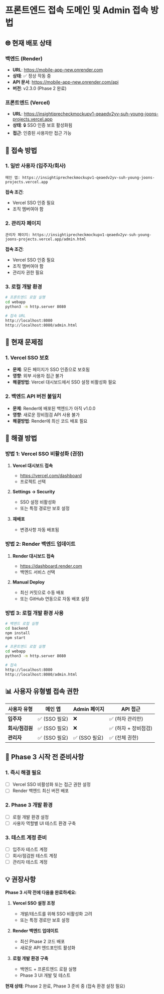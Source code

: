 # 프론트엔드 접속 도메인 및 Admin 접속 방법

## 🌐 현재 배포 상태

### 백엔드 (Render)
- **URL**: https://mobile-app-new.onrender.com
- **상태**: ✅ 정상 작동 중
- **API 문서**: https://mobile-app-new.onrender.com/api
- **버전**: v2.3.0 (Phase 2 완료)

### 프론트엔드 (Vercel)
- **URL**: https://insightiprecheckmockupv1-qeaedv2yv-suh-young-joons-projects.vercel.app
- **상태**: 🔒 SSO 인증 보호 활성화됨
- **접근**: 인증된 사용자만 접근 가능

## 🔐 접속 방법

### 1. 일반 사용자 (입주자/회사)
```
메인 앱: https://insightiprecheckmockupv1-qeaedv2yv-suh-young-joons-projects.vercel.app
```

**접속 조건**:
- Vercel SSO 인증 필요
- 조직 멤버여야 함

### 2. 관리자 페이지
```
관리자 페이지: https://insightiprecheckmockupv1-qeaedv2yv-suh-young-joons-projects.vercel.app/admin.html
```

**접속 조건**:
- Vercel SSO 인증 필요
- 조직 멤버여야 함
- 관리자 권한 필요

### 3. 로컬 개발 환경
```bash
# 프론트엔드 로컬 실행
cd webapp
python3 -m http.server 8080

# 접속 URL
http://localhost:8080
http://localhost:8080/admin.html
```

## 🚨 현재 문제점

### 1. Vercel SSO 보호
- **문제**: 모든 페이지가 SSO 인증으로 보호됨
- **영향**: 외부 사용자 접근 불가
- **해결방법**: Vercel 대시보드에서 SSO 설정 비활성화 필요

### 2. 백엔드 API 버전 불일치
- **문제**: Render에 배포된 백엔드가 아직 v1.0.0
- **영향**: 새로운 장비점검 API 사용 불가
- **해결방법**: Render에 최신 코드 배포 필요

## 🔧 해결 방법

### 방법 1: Vercel SSO 비활성화 (권장)
1. **Vercel 대시보드 접속**
   - https://vercel.com/dashboard
   - 프로젝트 선택

2. **Settings → Security**
   - SSO 설정 비활성화
   - 또는 특정 경로만 보호 설정

3. **재배포**
   - 변경사항 자동 배포됨

### 방법 2: Render 백엔드 업데이트
1. **Render 대시보드 접속**
   - https://dashboard.render.com
   - 백엔드 서비스 선택

2. **Manual Deploy**
   - 최신 커밋으로 수동 배포
   - 또는 GitHub 연동으로 자동 배포 설정

### 방법 3: 로컬 개발 환경 사용
```bash
# 백엔드 로컬 실행
cd backend
npm install
npm start

# 프론트엔드 로컬 실행
cd webapp
python3 -m http.server 8080

# 접속
http://localhost:8080
http://localhost:8080/admin.html
```

## 📊 사용자 유형별 접속 권한

| 사용자 유형 | 메인 앱 | Admin 페이지 | API 접근 |
|------------|---------|--------------|----------|
| **입주자** | ✅ (SSO 필요) | ❌ | ✅ (하자 관리만) |
| **회사/점검원** | ✅ (SSO 필요) | ❌ | ✅ (하자 + 장비점검) |
| **관리자** | ✅ (SSO 필요) | ✅ (SSO 필요) | ✅ (전체 권한) |

## 🎯 Phase 3 시작 전 준비사항

### 1. 즉시 해결 필요
- [ ] Vercel SSO 비활성화 또는 접근 권한 설정
- [ ] Render 백엔드 최신 버전 배포

### 2. Phase 3 개발 환경
- [ ] 로컬 개발 환경 설정
- [ ] 사용자 역할별 UI 테스트 환경 구축

### 3. 테스트 계정 준비
- [ ] 입주자 테스트 계정
- [ ] 회사/점검원 테스트 계정  
- [ ] 관리자 테스트 계정

## 💡 권장사항

**Phase 3 시작 전에 다음을 완료하세요:**

1. **Vercel SSO 설정 조정**
   - 개발/테스트를 위해 SSO 비활성화 고려
   - 또는 특정 경로만 보호 설정

2. **Render 백엔드 업데이트**
   - 최신 Phase 2 코드 배포
   - 새로운 API 엔드포인트 활성화

3. **로컬 개발 환경 구축**
   - 백엔드 + 프론트엔드 로컬 실행
   - Phase 3 UI 개발 및 테스트

**현재 상태**: Phase 2 완료, Phase 3 준비 중 (접속 환경 설정 필요)
